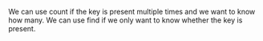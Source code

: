 We can use count if the key is present multiple times and we want to know how many. We can use find if we only want to know whether the key is present.